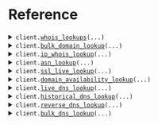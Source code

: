 # Reference
<details><summary><code>client.<a href="src/whoisfreaks/client.py">whois_lookups</a>(...)</code></summary>
<dl>
<dd>

#### 📝 Description

<dl>
<dd>

<dl>
<dd>

Fetch live and historical WHOIS data for any domain, and perform reverse lookups to find domains associated with a specific registrant, company, email, or keyword. Instantly retrieve current registration details, explore past WHOIS records, or discover all domains linked to a specific registrant, company, email, or keyword.
</dd>
</dl>
</dd>
</dl>

#### 🔌 Usage

<dl>
<dd>

<dl>
<dd>

```python
from whoisfreaks import WhoisfreaksApi
client = WhoisfreaksApi()
client.whois_lookups(whois='whois', api_key='apiKey', )

```
</dd>
</dl>
</dd>
</dl>

#### ⚙️ Parameters

<dl>
<dd>

<dl>
<dd>

**whois:** `str` — The type of WHOIS lookup (live, historical, reverse)
    
</dd>
</dl>

<dl>
<dd>

**api_key:** `str` — Your API key
    
</dd>
</dl>

<dl>
<dd>

**domain_name:** `typing.Optional[str]` — The domain name for Live and Historical WHOIS lookup
    
</dd>
</dl>

<dl>
<dd>

**keyword:** `typing.Optional[str]` — Keyword to search for in registrant information (optional)
    
</dd>
</dl>

<dl>
<dd>

**email:** `typing.Optional[str]` — Email to search for (optional)
    
</dd>
</dl>

<dl>
<dd>

**owner:** `typing.Optional[str]` — Owner to search for (optional)
    
</dd>
</dl>

<dl>
<dd>

**company:** `typing.Optional[str]` — Company to search for (optional)
    
</dd>
</dl>

<dl>
<dd>

**mode:** `typing.Optional[str]` — Mode of search (optional)
    
</dd>
</dl>

<dl>
<dd>

**exact:** `typing.Optional[str]` — Exact match flag (optional)
    
</dd>
</dl>

<dl>
<dd>

**includes:** `typing.Optional[str]` — Include specific details (optional)
    
</dd>
</dl>

<dl>
<dd>

**page:** `typing.Optional[str]` — The page number of the reverse records (optional)
    
</dd>
</dl>

<dl>
<dd>

**format:** `typing.Optional[str]` — Two formats are available JSON, XML. If you don't specify the 'format' parameter, the default format will be JSON.
    
</dd>
</dl>

<dl>
<dd>

**request_options:** `typing.Optional[RequestOptions]` — Request-specific configuration.
    
</dd>
</dl>
</dd>
</dl>


</dd>
</dl>
</details>

<details><summary><code>client.<a href="src/whoisfreaks/client.py">bulk_domain_lookup</a>(...)</code></summary>
<dl>
<dd>

#### 📝 Description

<dl>
<dd>

<dl>
<dd>

Fetch Live WHOIS information for a list of domains in bulk
</dd>
</dl>
</dd>
</dl>

#### 🔌 Usage

<dl>
<dd>

<dl>
<dd>

```python
from whoisfreaks import WhoisfreaksApi
client = WhoisfreaksApi()
client.bulk_domain_lookup(api_key='apiKey', )

```
</dd>
</dl>
</dd>
</dl>

#### ⚙️ Parameters

<dl>
<dd>

<dl>
<dd>

**api_key:** `str` — Your API key
    
</dd>
</dl>

<dl>
<dd>

**format:** `typing.Optional[str]` — Two formats are available JSON, XML. If you don't specify the 'format' parameter, the default format will be JSON.
    
</dd>
</dl>

<dl>
<dd>

**domain_names:** `typing.Optional[typing.Sequence[str]]` — List of domain names to lookup
    
</dd>
</dl>

<dl>
<dd>

**request_options:** `typing.Optional[RequestOptions]` — Request-specific configuration.
    
</dd>
</dl>
</dd>
</dl>


</dd>
</dl>
</details>

<details><summary><code>client.<a href="src/whoisfreaks/client.py">ip_whois_lookup</a>(...)</code></summary>
<dl>
<dd>

#### 📝 Description

<dl>
<dd>

<dl>
<dd>

Retrieve real-time information for an IPv4 or IPv6 address
</dd>
</dl>
</dd>
</dl>

#### 🔌 Usage

<dl>
<dd>

<dl>
<dd>

```python
from whoisfreaks import WhoisfreaksApi
client = WhoisfreaksApi()
client.ip_whois_lookup(api_key='apiKey', ip='ip', )

```
</dd>
</dl>
</dd>
</dl>

#### ⚙️ Parameters

<dl>
<dd>

<dl>
<dd>

**api_key:** `str` — Your API key
    
</dd>
</dl>

<dl>
<dd>

**ip:** `str` — The IPv4 or IPv6 for lookup
    
</dd>
</dl>

<dl>
<dd>

**format:** `typing.Optional[str]` — Two formats are available JSON, XML. If you don't specify the 'format' parameter, the default format will be JSON.
    
</dd>
</dl>

<dl>
<dd>

**request_options:** `typing.Optional[RequestOptions]` — Request-specific configuration.
    
</dd>
</dl>
</dd>
</dl>


</dd>
</dl>
</details>

<details><summary><code>client.<a href="src/whoisfreaks/client.py">asn_lookup</a>(...)</code></summary>
<dl>
<dd>

#### 📝 Description

<dl>
<dd>

<dl>
<dd>

Retrieve real-time information for an Autonomous System Number
</dd>
</dl>
</dd>
</dl>

#### 🔌 Usage

<dl>
<dd>

<dl>
<dd>

```python
from whoisfreaks import WhoisfreaksApi
client = WhoisfreaksApi()
client.asn_lookup(api_key='apiKey', asn='asn', )

```
</dd>
</dl>
</dd>
</dl>

#### ⚙️ Parameters

<dl>
<dd>

<dl>
<dd>

**api_key:** `str` — Your API key
    
</dd>
</dl>

<dl>
<dd>

**asn:** `str` — The ASN number for which information is being requested (e.g., "1" or "AS1").
    
</dd>
</dl>

<dl>
<dd>

**format:** `typing.Optional[str]` — Two formats are available JSON, XML. If you don't specify the 'format' parameter, the default format will be JSON.
    
</dd>
</dl>

<dl>
<dd>

**request_options:** `typing.Optional[RequestOptions]` — Request-specific configuration.
    
</dd>
</dl>
</dd>
</dl>


</dd>
</dl>
</details>

<details><summary><code>client.<a href="src/whoisfreaks/client.py">ssl_live_lookup</a>(...)</code></summary>
<dl>
<dd>

#### 📝 Description

<dl>
<dd>

<dl>
<dd>

Retrieve live SSL information for a specific domain.
</dd>
</dl>
</dd>
</dl>

#### 🔌 Usage

<dl>
<dd>

<dl>
<dd>

```python
from whoisfreaks import WhoisfreaksApi
client = WhoisfreaksApi()
client.ssl_live_lookup(api_key='apiKey', domain_name='domainName', )

```
</dd>
</dl>
</dd>
</dl>

#### ⚙️ Parameters

<dl>
<dd>

<dl>
<dd>

**api_key:** `str` — Your API key
    
</dd>
</dl>

<dl>
<dd>

**domain_name:** `str` — The domain name for which live SSL information is requested (e.g., "example.com").
    
</dd>
</dl>

<dl>
<dd>

**chain:** `typing.Optional[bool]` — A boolean flag indicating whether to include SSL certificate chain information.
    
</dd>
</dl>

<dl>
<dd>

**ssl_raw:** `typing.Optional[bool]` — A boolean flag indicating whether to include raw SSL certificate information.
    
</dd>
</dl>

<dl>
<dd>

**format:** `typing.Optional[str]` — Two formats are available JSON, XML. If you don't specify the 'format' parameter, the default format will be JSON.
    
</dd>
</dl>

<dl>
<dd>

**request_options:** `typing.Optional[RequestOptions]` — Request-specific configuration.
    
</dd>
</dl>
</dd>
</dl>


</dd>
</dl>
</details>

<details><summary><code>client.<a href="src/whoisfreaks/client.py">domain_availability_lookup</a>(...)</code></summary>
<dl>
<dd>

#### 📝 Description

<dl>
<dd>

<dl>
<dd>

Check availability of a Domain Name.
</dd>
</dl>
</dd>
</dl>

#### 🔌 Usage

<dl>
<dd>

<dl>
<dd>

```python
from whoisfreaks import WhoisfreaksApi
client = WhoisfreaksApi()
client.domain_availability_lookup(api_key='apiKey', domain='whoisfreaks.com', )

```
</dd>
</dl>
</dd>
</dl>

#### ⚙️ Parameters

<dl>
<dd>

<dl>
<dd>

**api_key:** `str` — Your API key
    
</dd>
</dl>

<dl>
<dd>

**domain:** `str` — The domain name for which availability is being checked.
    
</dd>
</dl>

<dl>
<dd>

**sug:** `typing.Optional[bool]` — A boolean flag indicating whether suggested domains are included.
    
</dd>
</dl>

<dl>
<dd>

**count:** `typing.Optional[int]` — The number of suggested domains to return.
    
</dd>
</dl>

<dl>
<dd>

**format:** `typing.Optional[str]` — Format of the response (optional). Default is JSON.
    
</dd>
</dl>

<dl>
<dd>

**source:** `typing.Optional[str]` — Source information for the domain availability check (optional).
    
</dd>
</dl>

<dl>
<dd>

**request_options:** `typing.Optional[RequestOptions]` — Request-specific configuration.
    
</dd>
</dl>
</dd>
</dl>


</dd>
</dl>
</details>

<details><summary><code>client.<a href="src/whoisfreaks/client.py">live_dns_lookup</a>(...)</code></summary>
<dl>
<dd>

#### 📝 Description

<dl>
<dd>

<dl>
<dd>

Retrieve live DNS information for a specific domain or IP address.
</dd>
</dl>
</dd>
</dl>

#### 🔌 Usage

<dl>
<dd>

<dl>
<dd>

```python
from whoisfreaks import WhoisfreaksApi
client = WhoisfreaksApi()
client.live_dns_lookup(api_key='apiKey', type='type', )

```
</dd>
</dl>
</dd>
</dl>

#### ⚙️ Parameters

<dl>
<dd>

<dl>
<dd>

**api_key:** `str` — Your API key
    
</dd>
</dl>

<dl>
<dd>

**type:** `str` — The DNS record type (e.g., A, MX, NS).
    
</dd>
</dl>

<dl>
<dd>

**domain_name:** `typing.Optional[str]` — The domain name for which live DNS information is requested (e.g., "example.com").
    
</dd>
</dl>

<dl>
<dd>

**ip_address:** `typing.Optional[str]` — The IP address for which live DNS information is requested (e.g., "8.8.8.8").
    
</dd>
</dl>

<dl>
<dd>

**format:** `typing.Optional[str]` — The output format (JSON or XML).
    
</dd>
</dl>

<dl>
<dd>

**request_options:** `typing.Optional[RequestOptions]` — Request-specific configuration.
    
</dd>
</dl>
</dd>
</dl>


</dd>
</dl>
</details>

<details><summary><code>client.<a href="src/whoisfreaks/client.py">historical_dns_lookup</a>(...)</code></summary>
<dl>
<dd>

#### 📝 Description

<dl>
<dd>

<dl>
<dd>

Retrieve historical DNS information for a specific domain.
</dd>
</dl>
</dd>
</dl>

#### 🔌 Usage

<dl>
<dd>

<dl>
<dd>

```python
from whoisfreaks import WhoisfreaksApi
client = WhoisfreaksApi()
client.historical_dns_lookup(api_key='apiKey', domain_name='domainName', type='type', )

```
</dd>
</dl>
</dd>
</dl>

#### ⚙️ Parameters

<dl>
<dd>

<dl>
<dd>

**api_key:** `str` — Your API key
    
</dd>
</dl>

<dl>
<dd>

**domain_name:** `str` — The domain name for which historical DNS information is requested (e.g., "example.com").
    
</dd>
</dl>

<dl>
<dd>

**type:** `str` — The DNS record type (e.g., A, MX, NS).
    
</dd>
</dl>

<dl>
<dd>

**page:** `typing.Optional[int]` — The page number for paginated results.
    
</dd>
</dl>

<dl>
<dd>

**format:** `typing.Optional[str]` — The output format (JSON or XML).
    
</dd>
</dl>

<dl>
<dd>

**request_options:** `typing.Optional[RequestOptions]` — Request-specific configuration.
    
</dd>
</dl>
</dd>
</dl>


</dd>
</dl>
</details>

<details><summary><code>client.<a href="src/whoisfreaks/client.py">reverse_dns_lookup</a>(...)</code></summary>
<dl>
<dd>

#### 📝 Description

<dl>
<dd>

<dl>
<dd>

Retrieve reverse DNS information for a given DNS record.
</dd>
</dl>
</dd>
</dl>

#### 🔌 Usage

<dl>
<dd>

<dl>
<dd>

```python
from whoisfreaks import WhoisfreaksApi
client = WhoisfreaksApi()
client.reverse_dns_lookup(api_key='apiKey', value='value', type='type', )

```
</dd>
</dl>
</dd>
</dl>

#### ⚙️ Parameters

<dl>
<dd>

<dl>
<dd>

**api_key:** `str` — Your API key
    
</dd>
</dl>

<dl>
<dd>

**value:** `str` — The IP address for which reverse DNS information is requested (e.g., "8.8.8.8").
    
</dd>
</dl>

<dl>
<dd>

**type:** `str` — The type of DNS record to search for (e.g., "A", "MX").
    
</dd>
</dl>

<dl>
<dd>

**page:** `typing.Optional[int]` — Page number for pagination (optional).
    
</dd>
</dl>

<dl>
<dd>

**format:** `typing.Optional[str]` — The output format (JSON or XML).
    
</dd>
</dl>

<dl>
<dd>

**request_options:** `typing.Optional[RequestOptions]` — Request-specific configuration.
    
</dd>
</dl>
</dd>
</dl>


</dd>
</dl>
</details>

<details><summary><code>client.<a href="src/whoisfreaks/client.py">bulk_dns_lookup</a>(...)</code></summary>
<dl>
<dd>

#### 📝 Description

<dl>
<dd>

<dl>
<dd>

Retrieve DNS information for multiple domains or IP addresses in bulk.
</dd>
</dl>
</dd>
</dl>

#### 🔌 Usage

<dl>
<dd>

<dl>
<dd>

```python
from whoisfreaks import WhoisfreaksApi
client = WhoisfreaksApi()
client.bulk_dns_lookup(api_key='apiKey', type='type', )

```
</dd>
</dl>
</dd>
</dl>

#### ⚙️ Parameters

<dl>
<dd>

<dl>
<dd>

**api_key:** `str` — Your API key
    
</dd>
</dl>

<dl>
<dd>

**type:** `str` — The DNS record type to filter by (e.g., "A", "MX", "all").
    
</dd>
</dl>

<dl>
<dd>

**format:** `typing.Optional[str]` — The output format (JSON or XML).
    
</dd>
</dl>

<dl>
<dd>

**domain_names:** `typing.Optional[typing.Sequence[str]]` — List of domain names for which DNS information is requested.
    
</dd>
</dl>

<dl>
<dd>

**ip_addresses:** `typing.Optional[typing.Sequence[str]]` — List of IP addresses for which reverse DNS information is requested.
    
</dd>
</dl>

<dl>
<dd>

**request_options:** `typing.Optional[RequestOptions]` — Request-specific configuration.
    
</dd>
</dl>
</dd>
</dl>


</dd>
</dl>
</details>

